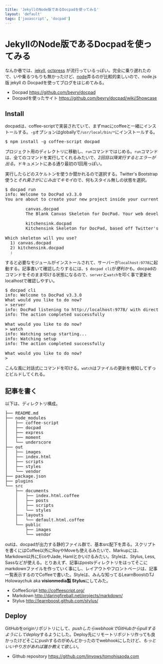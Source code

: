 ```yaml
---
title: 'JekyllのNode版であるDocpadを使ってみる'
layout: 'default'
tags: ['javascript', 'docpad']
---
```


JekyllのNode版であるDocpadを使ってみる
======================================

なんか巷では、[jekyll](http://jekyllrb.com/), [octpress](http://octopress.org/) が流行っているっぽい。完全に乗り遅れたので、いや乗るつもりも無かったけど、[node](http://nodejs.org/)弄るのが比較的楽しいので、node.js版 jekyll の Docpadを使ってブログをはじめてみる。

 - Docpad https://github.com/bevry/docpad
 - Docpadを使ったサイト https://github.com/bevry/docpad/wiki/Showcase

Install
-------

docpadは、coffee-scriptで実装されていて、まずmacにcoffeeと一緒にインストールする。`-g`オプションはgloballyで`/usr/local/bin/*`にインストールする。

<pre>
$ npm install -g coffee-script docpad
</pre>

プロジェクト用のディレクトリに移動し、`run`コマンドではじめる。`run`コマンドは、全てのコマンドを実行してくれるみたいで、*2回目以降実行するとエラーが出る*。ドキュメントにある通り最初の1回用っぽい。

実行したらどのスケルトンを使うか聞かれるので選択する。Twitter's Bootstrap使うと*それ臭さがにじみ出てキモイ*ので、何もスタイル無しの状態を選択。

<pre>
$ docpad run
info: Welcome to DocPad v3.3.0
You are about to create your new project inside your current directory. Below is a list of skeletons to bootstrap your new project:

        canvas.docpad
        The Blank Canvas Skeleton for DocPad. Your web development playground.

        kitchensink.docpad
        Kitchensink Skeleton for DocPad, based off Twitter's Bootstrap

Which skeleton will you use?
  1) canvas.docpad
  2) kitchensink.docpad
  :
</pre>

すると必要なモジュールがインストールされて、サーバーが`localhost:9778`に起動する。記事書いて確認したりするには、`$ docpad cli`が*便利かも*。docpadのコマンドをそのまま叩ける状態になるので、`server`と`watch`を叩く事で更新をlocalhostで確認しやすい。

<pre>
$ docpad cli
info: Welcome to DocPad v3.3.0
What would you like to do now?
> server
info: DocPad listening to http://localhost:9778/ with directory /Users/foo/Projects/bar/out
info: The action completed successfully

What would you like to do now?
> watch
info: Watching setup starting...
info: Watching setup
info: The action completed successfully

What would you like to do now?
>
</pre>

こんな風に対話式にコマンドを叩ける。`watch`はファイルの更新を検知してずっとビルドしてくれる。

記事を書く
----------

以下は、ディレクトリ構成。

<pre>
├── README.md
├── node_modules
│   ├── coffee-script
│   ├── docpad
│   ├── express
│   ├── moment
│   └── underscore
├── out
│   ├── images
│   ├── index.html
│   ├── scripts
│   ├── styles
│   └── vendor
├── package.json
├── plugins
└── src
    ├── documents
    │   ├── index.html.coffee
    │   ├── posts
    │   ├── scripts
    │   └── styles
    ├── layouts
    │   └── default.html.coffee
    └── public
        ├── images
        └── vendor
</pre>

outは、docpadが出力する静的ファイル群で、基本src配下を弄る。スクリプトを書くにはCoffee以外にRoyやMoveも使えるみたいで、Markupには、Markdown以外にEcoやJade, Hamlとかいけるみたい。Styleは、Stylus, Less, Sassなどが使える。とりあえず、記事はpostsディレクトリをほってそこにmarkdownファイルを作っていく事にし、レイアウトやフロントページは、記事一覧表示するのでCoffeeで書いた。Styleは、みんな知ってるLearnBoostのTJ Holowaychuk aka **visionmedia製 Stylus**にしてみた。

 - CoffeeScript http://coffeescript.org/
 - Markdown http://daringfireball.net/projects/markdown/
 - Stylus http://learnboost.github.com/stylus/

Deploy
------

GitHubをoriginリポジトリにして、*pushしたらwebhookでGitHubからpullするようにしてdeploy*するようにした。Deploy先にリモートリポジトリ作っても良かったけどそこにpushするのがめんどかったのでwebhookにしたけど、*もっといいやり方があれば誰か教えて欲しい*。

 - Github repository https://github.com/linyows/tomohisaoda.com
